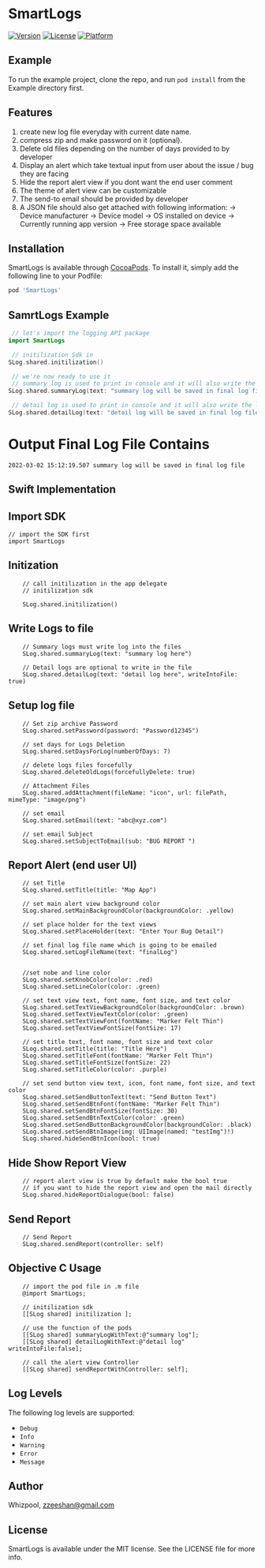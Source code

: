 # SmartLogs

[![Version](https://img.shields.io/cocoapods/v/SmartLogs.svg?style=flat)](https://cocoapods.org/pods/SmartLogs)
[![License](https://img.shields.io/cocoapods/l/SmartLogs.svg?style=flat)](https://cocoapods.org/pods/SmartLogs)
[![Platform](https://img.shields.io/cocoapods/p/SmartLogs.svg?style=flat)](https://cocoapods.org/pods/SmartLogs)

## Example

To run the example project, clone the repo, and run `pod install` from the Example directory first.

## Features

 1) create new log file everyday with current date name.
 2) compress zip and make password on it (optional).
 3) Delete old files depending on the number of days provided to by developer
 4) Display an alert which take textual input from user about the issue / bug they are facing
 5) Hide the report alert view if you dont want the end user comment
 6) The theme of alert view can be customizable
 7) The send-to email should be provided by developer
 8) A JSON file should also get attached with following information:
        -> Device manufacturer
        -> Device model
        -> OS installed on device
        -> Currently running app version
        -> Free storage space available


## Installation

SmartLogs is available through [CocoaPods](https://cocoapods.org). To install
it, simply add the following line to your Podfile:

```ruby
pod 'SmartLogs'
```


 ## SamrtLogs Example

```swift
 // let's import the logging API package
import SmartLogs

 // initilization Sdk in 
SLog.shared.initilization()

 // we're now ready to use it
 // summary log is used to print in console and it will also write the log into file 
SLog.shared.summaryLog(text: "summary log will be saved in final log file")

 // detail log is used to print in console and it will also write the log into final log file (optional)
SLog.shared.detailLog(text: "detail log will be saved in final log file (optional)", writeIntoFile: false)
```

# Output Final Log File Contains

```
2022-03-02 15:12:19.507 summary log will be saved in final log file

```


## Swift Implementation

## Import SDK 

    // import the SDK first 
    import SmartLogs

    
## Initization 

        // call initilization in the app delegate 
        // initilization sdk
        
        SLog.shared.initilization()
        
        
## Write Logs to file 

        // Summary logs must write log into the files 
        SLog.shared.summaryLog(text: "summary log here")
        
        // Detail logs are optional to write in the file
        SLog.shared.detailLog(text: "detail log here", writeIntoFile: true)


## Setup log file
        
        // Set zip archive Password
        SLog.shared.setPassword(password: "Password12345")
        
        // set days for Logs Deletion
        SLog.shared.setDaysForLog(numberOfDays: 7)
        
        // delete logs files forcefully
        SLog.shared.deleteOldLogs(forcefullyDelete: true)
        
        // Attachment Files     
        SLog.shared.addAttachment(fileName: "icon", url: filePath, mimeType: "image/png")
        
        // set email
        SLog.shared.setEmail(text: "abc@xyz.com")
        
        // set email Subject
        SLog.shared.setSubjectToEmail(sub: "BUG REPORT ")
        

## Report Alert (end user UI)
        
        // set Title
        SLog.shared.setTitle(title: "Map App")
        
        // set main alert view background color
        SLog.shared.setMainBackgroundColor(backgroundColor: .yellow)
        
        // set place holder for the text views
        SLog.shared.setPlaceHolder(text: "Enter Your Bug Detail")
        
        // set final log file name which is going to be emailed
        SLog.shared.setLogFileName(text: "finalLog")
        
        
        //set nobe and line color
        SLog.shared.setKnobColor(color: .red)
        SLog.shared.setLineColor(color: .green)
                
        // set text view text, font name, font size, and text color
        SLog.shared.setTextViewBackgroundColor(backgroundColor: .brown)
        SLog.shared.setTextViewTextColor(color: .green)
        SLog.shared.setTextViewFont(fontName: "Marker Felt Thin")
        SLog.shared.setTextViewFontSize(fontSize: 17)
        
        // set title text, font name, font size and text color
        SLog.shared.setTitle(title: "Title Here")
        SLog.shared.setTitleFont(fontName: "Marker Felt Thin")
        SLog.shared.setTitleFontSize(fontSize: 22)
        SLog.shared.setTitleColor(color: .purple)

        // set send button view text, icon, font name, font size, and text color
        SLog.shared.setSendButtonText(text: "Send Button Text")
        SLog.shared.setSendBtnFont(fontName: "Marker Felt Thin")
        SLog.shared.setSendBtnFontSize(fontSize: 30)
        SLog.shared.setSendBtnTextColor(color: .green)
        SLog.shared.setSendButtonBackgroundColor(backgroundColor: .black)
        SLog.shared.setSendBtnImage(img: UIImage(named: "testImg")!)
        SLog.shared.hideSendBtnIcon(bool: true)


## Hide Show Report View

        // report alert view is true by default make the bool true 
        // if you want to hide the report view and open the mail directly 
        SLog.shared.hideReportDialogue(bool: false)
        
        
## Send Report

        // Send Report
        SLog.shared.sendReport(controller: self)
        
        
## Objective C Usage

        // import the pod file in .m file
        @import SmartLogs;
        
        // initilization sdk
        [[SLog shared] initilization ];

        // use the function of the pods
        [[SLog shared] summaryLogWithText:@"summary log"];
        [[SLog shared] detailLogWithText:@"detail log" writeIntoFile:false];

        // call the alert view Controller
        [[SLog shared] sendReportWithController: self];
        

## Log Levels

The following log levels are supported:

 - `Debug`
 - `Info`
 - `Warning`
 - `Error`
 - `Message`


## Author

Whizpool, zzeeshan@gmail.com


## License

SmartLogs is available under the MIT license. See the LICENSE file for more info.
